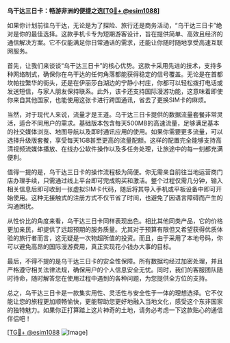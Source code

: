 **乌干达三日卡：畅游非洲的便捷之选[[TG💪+ @esim1088](https://t.me/s/esim1088)]**

如果你计划前往乌干达，无论是为了探险、旅行还是商务活动，“乌干达三日卡”绝对是你的最佳选择。这款手机卡专为短期游客设计，旨在提供简单、高效且经济的通信解决方案。它不仅能满足你日常通话的需求，还能让你随时随地享受高速互联网服务。

首先，让我们来谈谈“乌干达三日卡”的核心优势。这款卡采用先进的技术，支持多种网络制式，确保你在乌干达的任何角落都能获得稳定的信号覆盖。无论是在首都坎帕拉繁华的街头，还是在伊丽莎白湖边的宁静小村庄，你都可以轻松拨打电话或发送短信，与家人朋友保持联系。此外，该卡还支持国际漫游功能，这意味着即使你来自其他国家，也能使用这张卡进行跨国通讯，省去了更换SIM卡的麻烦。

当然，对于现代人来说，流量才是王道。乌干达三日卡提供的数据流量套餐非常灵活，适合不同用户的需求。基础版本包含每天500MB的高速流量，足够满足基本的社交媒体浏览、地图导航以及即时通讯应用的使用。如果你需要更多流量，可以选择升级版套餐，享受每天1GB甚至更高的流量配额。这样的配置完全能够支持高清视频流媒体播放、在线办公软件操作以及多任务处理，让旅途中的每一刻都充满便利。

值得一提的是，乌干达三日卡的操作流程极为简便。你无需亲自前往当地运营商门店办理手续，只需通过线上平台即可完成购买和激活。整个过程仅需几分钟，输入相关信息后即可收到一张虚拟SIM卡代码，随后将其导入手机或平板设备中即可开始使用。这种无接触式的注册方式不仅节省了时间，也避免了因语言障碍而产生的沟通困扰。

从性价比的角度来看，乌干达三日卡同样表现出色。相比其他同类产品，它的价格更加亲民，却提供了远超预期的服务质量。尤其对于预算有限但又希望获得优质体验的旅行者而言，这无疑是一次物超所值的投资。而且，由于采用了本地号码，你可以避免高昂的国际漫游费用，真正实现花小钱办大事的目标。

最后，不得不提的是乌干达三日卡的安全性保障。所有数据均经过加密处理，并且严格遵守相关法律法规，确保用户的个人信息安全无忧。同时，我们的客服团队随时待命，随时解答您在使用过程中遇到的各种问题，为您提供全方位的支持。

总之，乌干达三日卡是一款集实用性、灵活性与安全性于一体的理想选择。它不仅能让您的旅程更加顺畅愉快，更能帮助您更好地融入当地文化，感受这个东非国家的独特魅力。如果你正打算踏上这片神奇的土地，请务必考虑一下这款贴心的通信伴侣吧！

[[TG💪+ @esim1088](https://t.me/s/esim1088) ![Image](https://i.postimg.cc/4NQfJmqS/Snipaste-2025-05-13-00-14-12.png)]